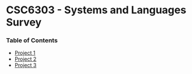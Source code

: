 # CSC6303 - Systems and Languages Survey

### Table of Contents
  - [Project 1](https://github.com/amasse-1/class_work/blob/CSC6303/project_1.cpp)
  - [Project 2](https://github.com/amasse-1/class_work/tree/CSC6303/project_2)
  - [Project 3](https://github.com/amasse-1/class_work/tree/CSC6303/project_3)

